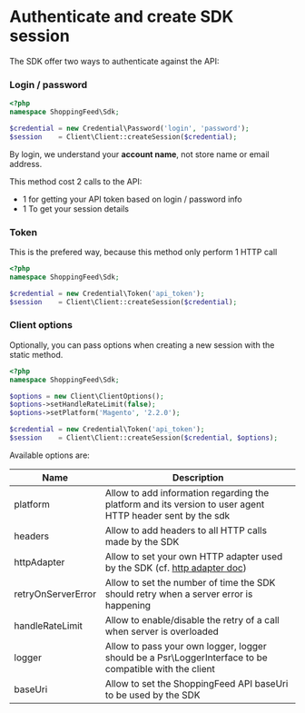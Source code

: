 # Authenticate and create SDK session

The SDK offer two ways to authenticate against the API:

### Login / password


```php
<?php
namespace ShoppingFeed\Sdk;

$credential = new Credential\Password('login', 'password');
$session    = Client\Client::createSession($credential);
```

By login, we understand your **account name**, not store name or email address.

This method cost 2 calls to the API:

- 1 for getting your API token based on login / password info
- 1 To get your session details


### Token

This is the prefered way, because this method only perform 1 HTTP call

```php
<?php
namespace ShoppingFeed\Sdk;

$credential = new Credential\Token('api_token');
$session    = Client\Client::createSession($credential);
```


### Client options

Optionally, you can pass options when creating a new session with the static method.

```php
<?php
namespace ShoppingFeed\Sdk;

$options = new Client\ClientOptions();
$options->setHandleRateLimit(false);
$options->setPlatform('Magento', '2.2.0');

$credential = new Credential\Token('api_token');
$session    = Client\Client::createSession($credential, $options);
```

Available options are:

| Name               | Description                                                                                                   |
|--------------------|---------------------------------------------------------------------------------------------------------------|
| platform   | Allow to add information regarding the platform and its version to user agent HTTP header sent by the sdk     |
| headers            | Allow to add headers to all HTTP calls made by the SDK                                                        |
| httpAdapter        | Allow to set your own HTTP adapter used by the SDK (cf. [http adapter doc](./../development/http-adapter.md)) |
| retryOnServerError | Allow to set the number of time the SDK should retry when a server error is happening                         |
| handleRateLimit    | Allow to enable/disable the retry of a call when server is overloaded                                         |
| logger             | Allow to pass your own logger, logger should be a Psr\LoggerInterface to be compatible with the client        |
| baseUri            | Allow to set the ShoppingFeed API baseUri to be used by the SDK                                               |
